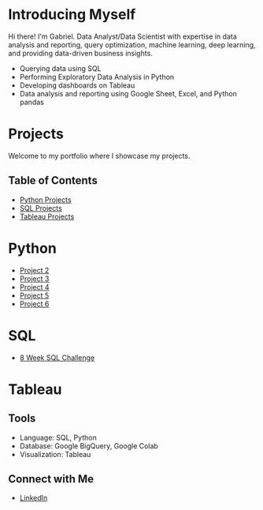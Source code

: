 # Introducing Myself

Hi there! I'm Gabriel. Data Analyst/Data Scientist with expertise in data analysis and reporting, query optimization, machine learning, deep learning, and providing data-driven business insights.
  * Querying data using SQL
  * Performing Exploratory Data Analysis in Python
  * Developing dashboards on Tableau
  * Data analysis and reporting using Google Sheet, Excel, and Python pandas

# Projects
Welcome to my portfolio where I showcase my projects.

## Table of Contents

- [Python Projects](#Python)
- [SQL Projects](#SQL)
- [Tableau Projects](#Tableau)

# Python
- [Project 2](https://github.com/jgabrielg99/Python/blob/main/Project_2.ipynb)
- [Project 3](https://github.com/jgabrielg99/Python/blob/main/Project_3.ipynb1)
- [Project 4](https://github.com/jgabrielg99/Python/blob/main/Project_4.ipynb)
- [Project 5](https://github.com/jgabrielg99/Python/blob/main/Project_5.ipynb)
- [Project 6](https://github.com/jgabrielg99/Python/blob/main/Project_7.ipynb)

# SQL
- [8 Week SQL Challenge](https://github.com/jgabrielg99/8-Week-SQL-Challenge)

# Tableau

## Tools
  * Language: SQL, Python
  * Database: Google BigQuery, Google Colab
  * Visualization: Tableau

## Connect with Me
  * [LinkedIn](https://www.linkedin.com/in/gabrielsoboe?utm_source=share&utm_campaign=share_via&utm_content=profile&utm_medium=android_app)

